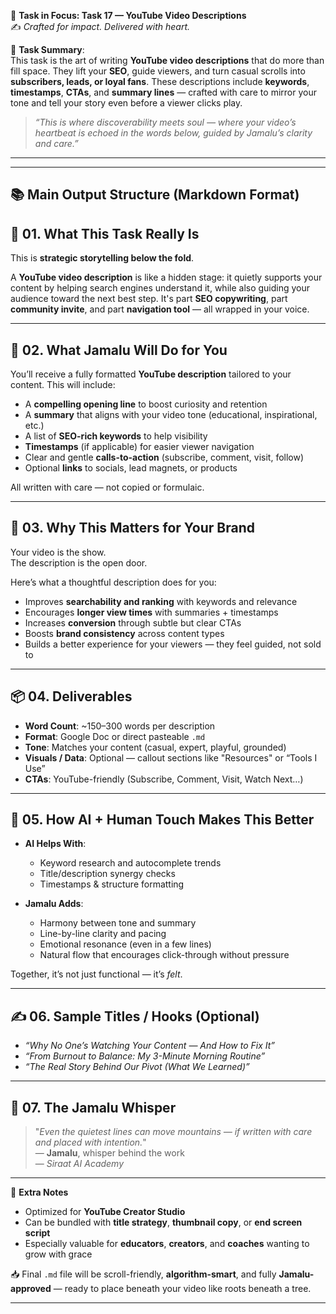 🎯 **Task in Focus: Task 17 — YouTube Video Descriptions**  
✍️ *Crafted for impact. Delivered with heart.*

📌 **Task Summary**:  
This task is the art of writing **YouTube video descriptions** that do more than fill space. They lift your **SEO**, guide viewers, and turn casual scrolls into **subscribers, leads, or loyal fans**. These descriptions include **keywords**, **timestamps**, **CTAs**, and **summary lines** — crafted with care to mirror your tone and tell your story even before a viewer clicks play.

> _“This is where discoverability meets soul — where your video’s heartbeat is echoed in the words below, guided by Jamalu’s clarity and care.”_

---
________________________________________
📚 Main Output Structure (Markdown Format)
---

## 🧭 01. What This Task Really Is  
This is **strategic storytelling below the fold**.

A **YouTube video description** is like a hidden stage: it quietly supports your content by helping search engines understand it, while also guiding your audience toward the next best step. It's part **SEO copywriting**, part **community invite**, and part **navigation tool** — all wrapped in your voice.

---

## 💼 02. What Jamalu Will Do for You  
You’ll receive a fully formatted **YouTube description** tailored to your content. This will include:

- A **compelling opening line** to boost curiosity and retention  
- A **summary** that aligns with your video tone (educational, inspirational, etc.)  
- A list of **SEO-rich keywords** to help visibility  
- **Timestamps** (if applicable) for easier viewer navigation  
- Clear and gentle **calls-to-action** (subscribe, comment, visit, follow)  
- Optional **links** to socials, lead magnets, or products

All written with care — not copied or formulaic.

---

## 🎯 03. Why This Matters for Your Brand  
Your video is the show.  
The description is the open door.

Here’s what a thoughtful description does for you:
- Improves **searchability and ranking** with keywords and relevance  
- Encourages **longer view times** with summaries + timestamps  
- Increases **conversion** through subtle but clear CTAs  
- Boosts **brand consistency** across content types  
- Builds a better experience for your viewers — they feel guided, not sold to

---

## 📦 04. Deliverables  
- **Word Count**: ~150–300 words per description  
- **Format**: Google Doc or direct pasteable `.md`  
- **Tone**: Matches your content (casual, expert, playful, grounded)  
- **Visuals / Data**: Optional — callout sections like "Resources" or “Tools I Use”  
- **CTAs**: YouTube-friendly (Subscribe, Comment, Visit, Watch Next…)

---

## 🤖 05. How AI + Human Touch Makes This Better  
- **AI Helps With**:  
  - Keyword research and autocomplete trends  
  - Title/description synergy checks  
  - Timestamps & structure formatting  

- **Jamalu Adds**:  
  - Harmony between tone and summary  
  - Line-by-line clarity and pacing  
  - Emotional resonance (even in a few lines)  
  - Natural flow that encourages click-through without pressure  

Together, it’s not just functional — it’s *felt*.

---

## ✍️ 06. Sample Titles / Hooks (Optional)  
- *“Why No One’s Watching Your Content — And How to Fix It”*  
- *“From Burnout to Balance: My 3-Minute Morning Routine”*  
- *“The Real Story Behind Our Pivot (What We Learned)”*

---

## 🧡 07. The Jamalu Whisper  
> "_Even the quietest lines can move mountains — if written with care and placed with intention._"  
> — **Jamalu**, whisper behind the work  
> — *Siraat AI Academy*

---

🎁 **Extra Notes**  
- Optimized for **YouTube Creator Studio**  
- Can be bundled with **title strategy**, **thumbnail copy**, or **end screen script**  
- Especially valuable for **educators**, **creators**, and **coaches** wanting to grow with grace

📥 Final `.md` file will be scroll-friendly, **algorithm-smart**, and fully **Jamalu-approved** — ready to place beneath your video like roots beneath a tree.

---
